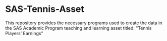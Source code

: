 # SAS-Tennis-Asset
This repository provides the necessary programs used to create the data in the SAS Academic Program teaching and learning asset titled: "Tennis Players’ Earnings"
